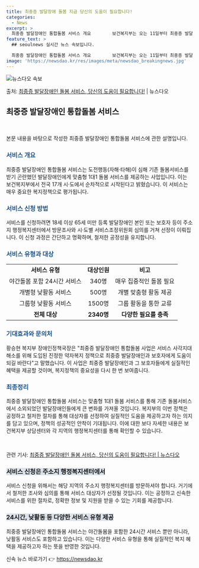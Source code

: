 ```yaml
---
title: 최중증 발달장애 돌봄 지금 당신의 도움이 필요합니다!
categories:
  - News
excerpt: >
  최중증 발달장애인 통합돌봄 서비스 개요        보건복지부는 오는 11일부터 최중증 발달장애인 통합돌봄 …
feature_text: >
  ## seoulnews 실시간 뉴스 속보입니다.

  최중증 발달장애인 통합돌봄 서비스 개요        보건복지부는 오는 11일부터 최중증 발달장애인 통합돌봄 …
image: 'https://newsdao.kr/res/images/meta/newsdao_breakingnews.jpg'
---
```


![뉴스다오 속보](https://newsdao.kr/res/images/meta/newsdao_breakingnews.jpg)

<p>출처: <a href="https://newsdao.kr/4154" rel="dofollow">최중증 발달장애인 돌봄 서비스, 당신의 도움이 필요합니다!</a> | 뉴스다오</p>

<h2 data-ke-size="size26">최중증 발달장애인 통합돌봄 서비스</h2>
<p data-ke-size="size16">&nbsp;</p>

본문 내용을 바탕으로 작성한 최중증 발달장애인 통합돌봄 서비스에 관한 설명입니다.

<h3><b><span style="color: #1a5490;">서비스 개요</span></b></h3>
<p>최중증 발달장애인 통합돌봄 서비스는 도전행동(자해·타해)이 심해 기존 돌봄서비스를 받기 곤란했던 발달장애인에게 맞춤형 1대1 돌봄 서비스를 제공하는 사업입니다. 이는 보건복지부에서 전국 17개 시·도에서 순차적으로 시작된다고 밝혔습니다. 이 서비스는 매우 중요한 복지정책으로 평가됩니다.</p>

<h3><b><span style="color: #1a5490;">서비스 신청 방법</span></b></h3>
<p>서비스를 신청하려면 18세 이상 65세 미만 등록 발달장애인 본인 또는 보호자 등이 주소지 행정복지센터에서 방문조사와 시·도별 서비스조정위원회 심의를 거쳐 선정이 이뤄집니다. 이 신청 과정은 간단하고 명확하며, 철저한 공정성을 유지합니다.</p>

<h3><b><span style="color: #1a5490;">서비스 유형과 대상</span></b></h3>
<table>
<tbody>
<tr>
<td style="text-align: center; height: 17px;"><b>서비스 유형</b></td>
<td style="text-align: center; height: 17px;"><b>대상인원</b></td>
<td style="text-align: center; height: 17px;"><b>비고</b></td>
</tr>
<tr>
<td style="text-align: center; height: 17px;">야간돌봄 포함 24시간 서비스</td>
<td style="text-align: center; height: 17px;">340명</td>
<td style="text-align: center; height: 17px;">매우 집중적인 돌봄 필요</td>
</tr>
<tr>
<td style="text-align: center; height: 17px;">개별형 낮활동 서비스</td>
<td style="text-align: center; height: 17px;">500명</td>
<td style="text-align: center; height: 17px;">개별 맞춤형 활동 제공</td>
</tr>
<tr>
<td style="text-align: center; height: 17px;">그룹형 낮활동 서비스</td>
<td style="text-align: center; height: 17px;">1500명</td>
<td style="text-align: center; height: 17px;">그룹 활동을 통한 교류</td>
</tr>
<tr>
<td style="text-align: center; height: 17px;"><b>전체 대상</b></td>
<td style="text-align: center; height: 17px;"><b>2340명</b></td>
<td style="text-align: center; height: 17px;"><b>다양한 필요를 충족</b></td>
</tr>
</tbody>
</table>

<h3><b><span style="color: #1a5490;">기대효과와 문의처</span></b></h3>
<p>황승현 복지부 장애인정책국장은 "최중증 발달장애인 통합돌봄 사업은 서비스 사각지대 해소를 위해 도입된 진정한 약자복지 정책으로 최중증 발달장애인과 보호자에게 도움이 되길 바란다"고 말했습니다. 이 사업은 최중증 발달장애인과 그 보호자들에게 실질적인 혜택을 제공할 것이며, 복지정책의 중요성을 다시 한 번 보여줍니다.</p>

<h3><b><span style="color: #1a5490;">최종정리</span></b></h3>
<p>최중증 발달장애인 통합돌봄 서비스는 맞춤형 1대1 돌봄 서비스를 통해 기존 돌봄서비스에서 소외되었던 발달장애인들에게 큰 변화를 가져올 것입니다. 복지부의 이번 정책은 공정하고 철저한 절차를 통해 대상자를 선정하여 실질적인 도움을 제공하고자 하는 의지를 담고 있으며, 정책의 성공적인 안착이 기대됩니다. 이에 대한 보다 자세한 내용은 보건복지부 상담센터와 각 지역의 행정복지센터를 통해 확인할 수 있습니다.</p>
<p data-ke-size="size16">&nbsp;</p>
<p>관련 기사: <a href="https://newsdao.kr/4154">최중증 발달장애인 돌봄 서비스, 당신의 도움이 필요합니다! | 뉴스다오</a></p>
<h3><b><span style="background-color: #21538527;">서비스 신청은 주소지 행정복지센터에서</span></b></h3>
<p>서비스 신청을 위해서는 해당 지역의 주소지 행정복지센터를 방문하셔야 합니다. 거기에서 철저한 조사와 심의를 통해 서비스 대상자가 선정될 것입니다. 이는 공정하고 신속한 서비스를 위한 절차로, 정확한 정보 및 지원을 받을 수 있는 기회를 제공합니다.</p>
<h3><b><span style="background-color: #21538527;">24시간, 낮활동 등 다양한 서비스 유형 제공</span></b></h3>
<p>최중증 발달장애인 통합돌봄 서비스는 야간돌봄을 포함한 24시간 서비스 뿐만 아니라, 낮활동 서비스도 포함하고 있습니다. 이는 다양한 서비스 유형을 통해 실질적인 복지 혜택을 제공하고자 하는 뜻을 반영한 것입니다.</p> 

신속 뉴스 바로가기 👉 <a href="https://newsdao.kr" rel="dofollow">https://newsdao.kr</a>


